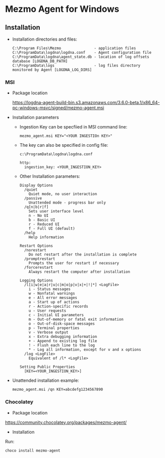 # Mezmo Agent for Windows

## Installation

- Installation directories and files:

  ```
  C:\Program Files\Mezmo               - application files
  C:\ProgramData\logdna\logdna.conf    - Agent configuration file
  C:\ProgramData\logdna\agent_state.db - location of log offsets database [LOGDNA_DB_PATH]
  C:\ProgramData\logs                  - log files directory monitored by Agent [LOGDNA_LOG_DIRS]
  ```

### MSI

- Package location

  https://logdna-agent-build-bin.s3.amazonaws.com/3.6.0-beta.1/x86_64-pc-windows-msvc/signed/mezmo-agent.msi

- Installation parameters

  * Ingestion Key can be specfiied in MSI command line:
    ```
    mezmo_agent.msi KEY="<YOUR INGESTIOn KEY>"
    ```

  * The key can also be specified in config file:
    ```
    c:\ProgramData\logdna\logdna.conf

    http:
      ingestion_key: <YOUR_INGESTION_KEY>
    ```

  * Other Installation parameters:
    ```
    Display Options
      /quiet
        Quiet mode, no user interaction
      /passive
        Unattended mode - progress bar only
      /q[n|b|r|f]
        Sets user interface level
        n - No UI
        b - Basic UI
        r - Reduced UI
        f - Full UI (default)
      /help
        Help information

    Restart Options
      /norestart
        Do not restart after the installation is complete
      /promptrestart
        Prompts the user for restart if necessary
      /forcerestart
        Always restart the computer after installation

    Logging Options
      /l[i|w|e|a|r|u|c|m|o|p|v|x|+|!|*] <LogFile>
        i - Status messages
        w - Nonfatal warnings
        e - All error messages
        a - Start up of actions
        r - Action-specific records
        u - User requests
        c - Initial UI parameters
        m - Out-of-memory or fatal exit information
        o - Out-of-disk-space messages
        p - Terminal properties
        v - Verbose output
        x - Extra debugging information
        + - Append to existing log file
        ! - Flush each line to the log
        * - Log all information, except for v and x options
      /log <LogFile>
        Equivalent of /l* <LogFile>

    Setting Public Properties
      [KEY=<YOUR_INGESTION_KEY>]
    ```

- Unattended installation example:
    ```
    mezmo_agent.msi /qn KEY=abcdefg1234567890
    ```

### Chocolatey
- Package location

https://community.chocolatey.org/packages/mezmo-agent/

- Installation

Run:

```
choco install mezmo-agent
```
